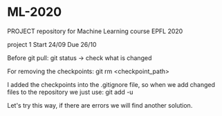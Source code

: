 # ML-2020
PROJECT repository for Machine Learning course EPFL 2020

project 1 
	Start 24/09
	Due   26/10


Before git pull:
	git status -> check what is changed
	
For removing the checkpoints:
	git rm <checkpoint_path> 

I added the checkpoints into the .gitignore file, so when we add changed files to the repository we just use:
	git add -u
	
Let's try this way, if there are errors we will find another solution.
	
